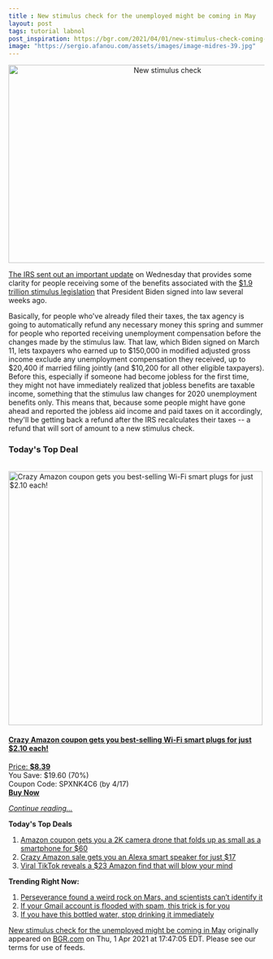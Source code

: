```yaml
---
title : New stimulus check for the unemployed might be coming in May
layout: post
tags: tutorial labnol
post_inspiration: https://bgr.com/2021/04/01/new-stimulus-check-coming-tax-refund-for-unemployment-benefits/
image: "https://sergio.afanou.com/assets/images/image-midres-39.jpg"
---
```


<center><a href="https://bgr.com/2021/04/01/new-stimulus-check-coming-tax-refund-for-unemployment-benefits/" class="bgr-rss-featured-image bgr-rss-test-class"><img loading="lazy" width="610" height="390" src="https://bgr.com/wp-content/uploads/2020/08/rsz_adobestock_334809261.jpg?quality=70&amp;strip=all&amp;w=610" class="attachment-feed_normal size-feed_normal wp-post-image" alt="New stimulus check" loading="lazy" srcset="https://bgr.com/wp-content/uploads/2020/08/rsz_adobestock_334809261.jpg 3039w, https://bgr.com/wp-content/uploads/2020/08/rsz_adobestock_334809261.jpg?resize=150,96 150w, https://bgr.com/wp-content/uploads/2020/08/rsz_adobestock_334809261.jpg?resize=300,192 300w, https://bgr.com/wp-content/uploads/2020/08/rsz_adobestock_334809261.jpg?resize=768,492 768w, https://bgr.com/wp-content/uploads/2020/08/rsz_adobestock_334809261.jpg?resize=1024,655 1024w, https://bgr.com/wp-content/uploads/2020/08/rsz_adobestock_334809261.jpg?resize=1536,983 1536w, https://bgr.com/wp-content/uploads/2020/08/rsz_adobestock_334809261.jpg?resize=2048,1311 2048w, https://bgr.com/wp-content/uploads/2020/08/rsz_adobestock_334809261.jpg?resize=610,390 610w, https://bgr.com/wp-content/uploads/2020/08/rsz_adobestock_334809261.jpg?resize=664,425 664w, https://bgr.com/wp-content/uploads/2020/08/rsz_adobestock_334809261.jpg?resize=1200,768 1200w, https://bgr.com/wp-content/uploads/2020/08/rsz_adobestock_334809261.jpg?resize=782,500 782w, https://bgr.com/wp-content/uploads/2020/08/rsz_adobestock_334809261.jpg?resize=827,529 827w, https://bgr.com/wp-content/uploads/2020/08/rsz_adobestock_334809261.jpg?resize=800,512 800w" sizes="(max-width: 610px) 100vw, 610px" title="New stimulus check" /></a></center><p><a href="https://www.irs.gov/newsroom/irs-to-recalculate-taxes-on-unemployment-benefits-refunds-to-start-in-may">The IRS sent out an important update</a> on Wednesday that provides some clarity for people receiving some of the benefits associated with the <a href="https://bgr.com/2021/03/30/stimulus-check-update-social-security-recipients-covid-19-payment-delayed/">$1.9 trillion stimulus legislation</a> that President Biden signed into law several weeks ago.</p>
<p>Basically, for people who've already filed their taxes, the tax agency is going to automatically refund any necessary money this spring and summer for people who reported receiving unemployment compensation before the changes made by the stimulus law. That law, which Biden signed on March 11, lets taxpayers who earned up to $150,000 in modified adjusted gross income exclude any unemployment compensation they received, up to $20,400 if married filing jointly (and $10,200 for all other eligible taxpayers). Before this, especially if someone had become jobless for the first time, they might not have immediately realized that jobless benefits are taxable income, something that the stimulus law changes for 2020 unemployment benefits only. This means that, because some people might have gone ahead and reported the jobless aid income and paid taxes on it accordingly, they'll be getting back a refund after the IRS recalculates their taxes -- a refund that will sort of amount to a new stimulus check.</p>
<h3>Today's Top Deal</h3>
<p><a href="https://www.amazon.com/Gosund-Compatible-Required-appliances-Certified/dp/B079MFTYMV?tag=b0c55topdeals-20"><br><img height="500px" width="500px" src="https://m.media-amazon.com/images/I/41XmxsuucoL.jpg" alt="Crazy Amazon coupon gets you best-selling Wi-Fi smart plugs for just $2.10 each!"><br></a></p>
<h4><a href="https://www.amazon.com/Gosund-Compatible-Required-appliances-Certified/dp/B079MFTYMV?tag=b0c55rss-20">Crazy Amazon coupon gets you best-selling Wi-Fi smart plugs for just $2.10 each!</a></h4>
<p><a href="https://www.amazon.com/Gosund-Compatible-Required-appliances-Certified/dp/B079MFTYMV?tag=b0c55rss-20">Price: <strong>$8.39</strong></a><br><span>You Save: $19.60 (70%)</span><br><span>Coupon Code: SPXNK4C6 (by 4/17)</span><br><strong><a href="https://www.amazon.com/Gosund-Compatible-Required-appliances-Certified/dp/B079MFTYMV?tag=b0c55rss-20">Buy Now</a></strong></p>
<p><a href="https://bgr.com/2021/04/01/new-stimulus-check-coming-tax-refund-for-unemployment-benefits/" class="more-link"><em>Continue reading...</em></a></p>

<p><strong>Today's Top Deals</strong></p>
<ol>
<li><a href="https://bgr.com/2021/04/01/drone-with-camera-on-amazon-prime-coupon-lowest-price/?utm_source=rss&#038;utm_campaign=topdeals">Amazon coupon gets you a 2K camera drone that folds up as small as a smartphone for $60</a></li>
<li><a href="https://bgr.com/2021/04/01/amazon-echo-deals-lowest-price-echo-flex-alexa-speaker/?utm_source=rss&#038;utm_campaign=topdeals">Crazy Amazon sale gets you an Alexa smart speaker for just $17</a></li>
<li><a href="https://bgr.com/2021/04/01/viral-tiktok-reveals-a-23-amazon-find-that-will-blow-your-mind/?utm_source=rss&#038;utm_campaign=topdeals">Viral TikTok reveals a $23 Amazon find that will blow your mind</a></li>
</ol>

<p><strong>Trending Right Now:</strong></p>
<ol>
<li><a href="https://bgr.com/2021/04/01/mars-rock-perseverance-mystery/">Perseverance found a weird rock on Mars, and scientists can&#8217;t identify it</a></li>
<li><a href="https://bgr.com/2021/04/01/gmail-account-trick-to-figure-out-whos-spamming-you-selling-your-data/">If your Gmail account is flooded with spam, this trick is for you</a></li>
<li><a href="https://bgr.com/2021/04/01/real-water-recall-brand-fda/">If you have this bottled water, stop drinking it immediately</a></li>
</ol>
<p><a href="https://bgr.com/2021/04/01/new-stimulus-check-coming-tax-refund-for-unemployment-benefits/">New stimulus check for the unemployed might be coming in May</a> originally appeared on <a href="http://bgr.com">BGR.com</a> on Thu, 1 Apr 2021 at 17:47:05 EDT. Please see our terms for use of feeds.</p>